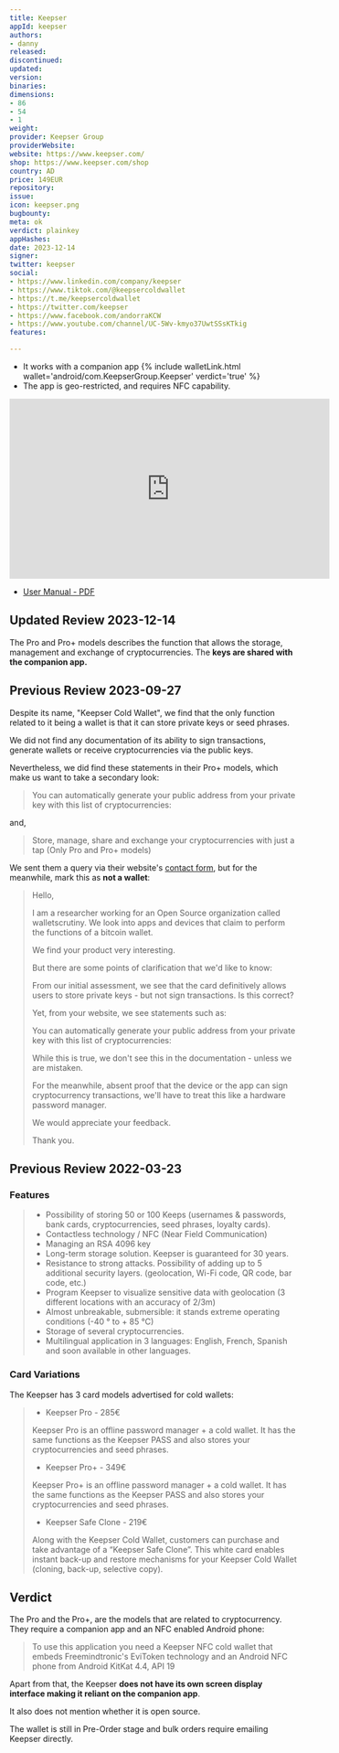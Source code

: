 ```yaml
---
title: Keepser
appId: keepser
authors:
- danny
released: 
discontinued: 
updated: 
version: 
binaries: 
dimensions:
- 86
- 54
- 1
weight: 
provider: Keepser Group
providerWebsite: 
website: https://www.keepser.com/
shop: https://www.keepser.com/shop
country: AD
price: 149EUR
repository: 
issue: 
icon: keepser.png
bugbounty: 
meta: ok
verdict: plainkey
appHashes: 
date: 2023-12-14
signer: 
twitter: keepser
social:
- https://www.linkedin.com/company/keepser
- https://www.tiktok.com/@keepsercoldwallet
- https://t.me/keepsercoldwallet
- https://twitter.com/keepser
- https://www.facebook.com/andorraKCW
- https://www.youtube.com/channel/UC-5Wv-kmyo37UwtSSsKTkig
features: 

---
```


- It works with a companion app {% include walletLink.html wallet='android/com.KeepserGroup.Keepser' verdict='true' %}
- The app is geo-restricted, and requires NFC capability.

<iframe width="560" height="315" src="https://www.youtube.com/embed/8NUle2y6w3A?si=GorfesfovQ3EzZRk" title="YouTube video player" frameborder="0" allow="accelerometer; autoplay; clipboard-write; encrypted-media; gyroscope; picture-in-picture; web-share" allowfullscreen></iframe>

- [User Manual - PDF](https://www.keepser.com/pub/media/wysiwyg/manuals/Keepser-Cold-Wallet-User-Manual-EN.pdf)

## Updated Review 2023-12-14

The Pro and Pro+ models describes the function that allows the storage, management and exchange of cryptocurrencies. The **keys are shared with the companion app.**

## Previous Review 2023-09-27

Despite its name, "Keepser Cold Wallet", we find that the only function related to it being a wallet is that it can store private keys or seed phrases. 

We did not find any documentation of its ability to sign transactions, generate wallets or receive cryptocurrencies via the public keys. 

Nevertheless, we did find these statements in their Pro+ models, which make us want to take a secondary look: 

> You can automatically generate your public address from your private key with this list of cryptocurrencies:

and,

> Store, manage, share and exchange your cryptocurrencies with just a tap (Only Pro and Pro+ models)

We sent them a query via their website's [contact form](https://www.keepser.com/contact/index/), but for the meanwhile, mark this as **not a wallet**: 

> Hello, 
>
> I am a researcher working for an Open Source organization called walletscrutiny. We look into apps and devices that claim to perform the functions of a bitcoin wallet. 
>
> We find your product very interesting. 
>
> But there are some points of clarification that we'd like to know: 
> 
> From our initial assessment, we see that the card definitively allows users to store private keys - but not sign transactions. Is this correct? 
>
> Yet, from your website, we see statements such as: 
>
> You can automatically generate your public address from your private key with this list of cryptocurrencies:
>
> While this is true, we don't see this in the documentation - unless we are mistaken. 
>
> For the meanwhile, absent proof that the device or the app can sign cryptocurrency transactions, we'll have to treat this like a hardware password manager. 
>
> We would appreciate your feedback.
>
> Thank you.



## Previous Review 2022-03-23

### Features 

> - Possibility of storing 50 or 100 Keeps (usernames & passwords, bank cards, cryptocurrencies, seed phrases, loyalty cards).
> - Contactless technology / NFC (Near Field Communication)
> - Managing an RSA 4096 key
> - Long-term storage solution. Keepser is guaranteed for 30 years.
> - Resistance to strong attacks. Possibility of adding up to 5 additional security layers. (geolocation, Wi-Fi code, QR code, bar code, etc.)
> - Program Keepser to visualize sensitive data with geolocation (3 different locations with an accuracy of 2/3m)
> - Almost unbreakable, submersible: it stands extreme operating conditions (-40 ° to + 85 °C)
> - Storage of several cryptocurrencies.
> - Multilingual application in 3 languages: English, French, Spanish and soon available in other languages.

### Card Variations

The Keepser has 3 card models advertised for cold wallets:

> - Keepser Pro - 285€
>
> Keepser Pro is an offline password manager + a cold wallet. It has the same functions as the Keepser PASS and also stores your cryptocurrencies and seed phrases.
>
> - Keepser Pro+ - 349€
>
> Keepser Pro+ is an offline password manager + a cold wallet. It has the same functions as the Keepser PASS and also stores your cryptocurrencies and seed phrases.
>
> - Keepser Safe Clone - 219€
>
> Along with the Keepser Cold Wallet, customers can purchase and take advantage of a “Keepser Safe Clone”. This white card enables instant back-up and restore mechanisms for your Keepser Cold Wallet (cloning, back-up, selective copy).
> 

## Verdict 

The Pro and the Pro+, are the models that are related to cryptocurrency. They require a companion app and an NFC enabled Android phone:

> To use this application you need a Keepser NFC cold wallet that embeds Freemindtronic's EviToken technology and an Android NFC phone from Android KitKat 4.4, API 19

Apart from that, the Keepser **does not have its own screen display interface making it reliant on the companion app**. 

It also does not mention whether it is open source.

The wallet is still in Pre-Order stage and bulk orders require emailing Keepser directly.
